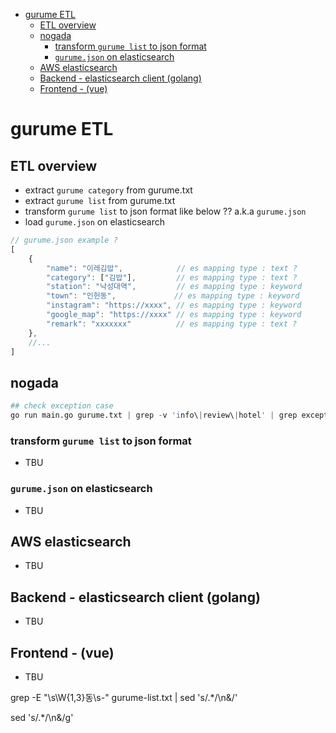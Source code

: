 - [gurume ETL](#gurume-ETL)
  - [ETL overview](#ETL-overview)
  - [nogada](#nogada)
    - [transform `gurume list` to json format](#transform-gurume-list-to-json-format)
    - [`gurume.json` on elasticsearch](#gurumejson-on-elasticsearch)
  - [AWS elasticsearch](#AWS-elasticsearch)
  - [Backend - elasticsearch client (golang)](#Backend---elasticsearch-client-golang)
  - [Frontend - (vue)](#Frontend---vue)

# gurume ETL

## ETL overview
- extract `gurume category` from gurume.txt
- extract `gurume list` from gurume.txt
- transform `gurume list` to json format like below ?? a.k.a `gurume.json`
- load `gurume.json` on elasticsearch

```js
// gurume.json example ?
[
    {
        "name": "이레김밥",            // es mapping type : text ?
        "category": ["김밥"],         // es mapping type : text ?
        "station": "낙성대역",         // es mapping type : keyword
        "town": "인헌동",             // es mapping type : keyword
        "instagram": "https://xxxx", // es mapping type : keyword
        "google_map": "https://xxxx" // es mapping type : keyword
        "remark": "xxxxxxx"          // es mapping type : text ?
    },
    //...
]
```

## nogada

```s
## check exception case
go run main.go gurume.txt | grep -v 'info\|review\|hotel' | grep exception

```

### transform `gurume list` to json format
- TBU

### `gurume.json` on elasticsearch
- TBU

## AWS elasticsearch
- TBU

## Backend - elasticsearch client (golang)
- TBU

## Frontend - (vue)
- TBU



grep -E "\s\W{1,3}동\s\-" gurume-list.txt | sed 's/.*/\n&/'





sed 's/.*/\n&/g'